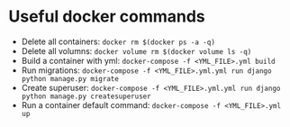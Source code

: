 # Useful docker commands

* Delete all containers: `docker rm $(docker ps -a -q)` 
* Delete all volumns: `docker volume rm $(docker volume ls -q)`
* Build a container with yml:  `docker-compose -f <YML_FILE>.yml build`
* Run migrations: `docker-compose -f <YML_FILE>.yml.yml run django python manage.py migrate`
* Create superuser: `docker-compose -f <YML_FILE>.yml.yml run django python manage.py createsuperuser`
* Run a container default command:  `docker-compose -f <YML_FILE>.yml up`



